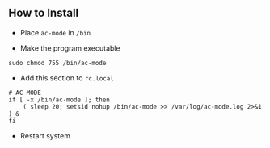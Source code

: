 ## How to Install
* Place `ac-mode` in `/bin`

* Make the program executable

```
sudo chmod 755 /bin/ac-mode
```

* Add this section to `rc.local`

```
# AC MODE
if [ -x /bin/ac-mode ]; then
    ( sleep 20; setsid nohup /bin/ac-mode >> /var/log/ac-mode.log 2>&1 ) &
fi
```

* Restart system
